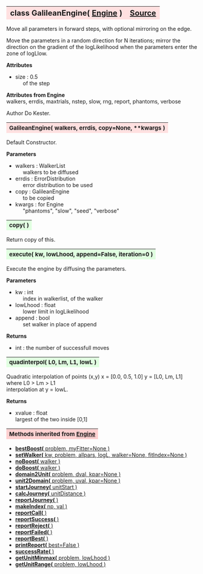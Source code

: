 ---
---
<br><br>

<a name="GalileanEngine"></a>
<table><thead style="background-color:#FFE0E0; width:100%; font-size:20px"><tr><th style="text-align:left">
<strong>class GalileanEngine(</strong> <a href="./Engine.html">Engine</a> )</th><th style="text-align:right"><a href=https://github.com/dokester/BayesicFitting/blob/master/BayesicFitting/source/GalileanEngine.py target=_blank>Source</a></th></tr></thead></table>
<p>

Move all parameters in forward steps, with optional mirroring on the edge.

Move the parameters in a random direction for N iterations; mirror the direction
on the gradient of the logLikelihood when the parameters enter the zone of logLlow.

<b>Attributes</b><br>
* size  :  0.5<br>
&nbsp;&nbsp;&nbsp;&nbsp; of the step<br>

<b>Attributes from Engine</b><br>
walkers, errdis, maxtrials, nstep, slow, rng, report, phantoms, verbose

Author       Do Kester.


<a name="GalileanEngine"></a>
<table><thead style="background-color:#FFE0E0; width:100%; font-size:15px"><tr><th style="text-align:left">
<strong>GalileanEngine(</strong> walkers, errdis, copy=None, **kwargs )
</th></tr></thead></table>
<p>

Default Constructor.

<b>Parameters</b><br>
* walkers  :  WalkerList<br>
&nbsp;&nbsp;&nbsp;&nbsp; walkers to be diffused<br>
* errdis  :  ErrorDistribution<br>
&nbsp;&nbsp;&nbsp;&nbsp; error distribution to be used<br>
* copy  :  GalileanEngine<br>
&nbsp;&nbsp;&nbsp;&nbsp; to be copied<br>
* kwargs  :  for Engine<br>
&nbsp;&nbsp;&nbsp;&nbsp; "phantoms", "slow", "seed", "verbose"<br>


<a name="copy"></a>
<table><thead style="background-color:#E0FFE0; width:100%; font-size:15px"><tr><th style="text-align:left">
<strong>copy(</strong> )
</th></tr></thead></table>
<p>
Return copy of this. 

<a name="execute"></a>
<table><thead style="background-color:#E0FFE0; width:100%; font-size:15px"><tr><th style="text-align:left">
<strong>execute(</strong> kw, lowLhood, append=False, iteration=0 )
</th></tr></thead></table>
<p>

Execute the engine by diffusing the parameters.

<b>Parameters</b><br>
* kw  :  int<br>
&nbsp;&nbsp;&nbsp;&nbsp; index in walkerlist, of the walker<br>
* lowLhood  :  float<br>
&nbsp;&nbsp;&nbsp;&nbsp; lower limit in logLikelihood<br>
* append  :  bool<br>
&nbsp;&nbsp;&nbsp;&nbsp; set walker in place of append<br>

<b>Returns</b><br>
* int  :  the number of successfull moves<br>


<a name="quadinterpol"></a>
<table><thead style="background-color:#E0FFE0; width:100%; font-size:15px"><tr><th style="text-align:left">
<strong>quadinterpol(</strong> L0, Lm, L1, lowL ) 
</th></tr></thead></table>
<p>

Quadratic interpolation of points (x,y)
x = [0.0, 0.5, 1.0]
y = [L0, Lm, L1]  where L0 > Lm > L1    
interpolation at y = lowL.

<b>Returns</b><br>
* xvalue  :  float<br>
    largest of the two inside [0,1]

<table><thead style="background-color:#FFD0D0; width:100%; font-size:15px"><tr><th style="text-align:left">
<strong>Methods inherited from</strong> <a href="./Engine.html">Engine</a></th></tr></thead></table>


* [<strong>bestBoost(</strong> problem, myFitter=None ) ](./Engine.md#bestBoost)
* [<strong>setWalker(</strong> kw, problem, allpars, logL, walker=None, fitIndex=None ) ](./Engine.md#setWalker)
* [<strong>noBoost(</strong> walker ) ](./Engine.md#noBoost)
* [<strong>doBoost(</strong> walker ) ](./Engine.md#doBoost)
* [<strong>domain2Unit(</strong> problem, dval, kpar=None ) ](./Engine.md#domain2Unit)
* [<strong>unit2Domain(</strong> problem, uval, kpar=None ) ](./Engine.md#unit2Domain)
* [<strong>startJourney(</strong> unitStart ) ](./Engine.md#startJourney)
* [<strong>calcJourney(</strong> unitDistance ) ](./Engine.md#calcJourney)
* [<strong>reportJourney(</strong> ) ](./Engine.md#reportJourney)
* [<strong>makeIndex(</strong> np, val ) ](./Engine.md#makeIndex)
* [<strong>reportCall(</strong> )](./Engine.md#reportCall)
* [<strong>reportSuccess(</strong> )](./Engine.md#reportSuccess)
* [<strong>reportReject(</strong> )](./Engine.md#reportReject)
* [<strong>reportFailed(</strong> )](./Engine.md#reportFailed)
* [<strong>reportBest(</strong> )](./Engine.md#reportBest)
* [<strong>printReport(</strong> best=False ) ](./Engine.md#printReport)
* [<strong>successRate(</strong> ) ](./Engine.md#successRate)
* [<strong>getUnitMinmax(</strong> problem, lowLhood ) ](./Engine.md#getUnitMinmax)
* [<strong>getUnitRange(</strong> problem, lowLhood ) ](./Engine.md#getUnitRange)
